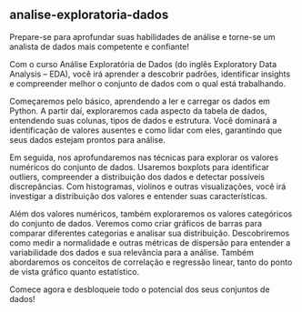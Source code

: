 ## analise-exploratoria-dados

Prepare-se para aprofundar suas habilidades de análise e torne-se um analista de dados mais competente e confiante!


Com o curso Análise Exploratória de Dados (do inglês Exploratory Data Analysis – EDA), você irá aprender a descobrir padrões, identificar insights e compreender melhor o conjunto de dados com o qual está trabalhando.


Começaremos pelo básico, aprendendo a ler e carregar os dados em Python. A partir daí, exploraremos cada aspecto da tabela de dados, entendendo suas colunas, tipos de dados e estrutura. Você dominará a identificação de valores ausentes e como lidar com eles, garantindo que seus dados estejam prontos para análise.

Em seguida, nos aprofundaremos nas técnicas para explorar os valores numéricos do conjunto de dados. Usaremos boxplots para identificar outliers, compreender a distribuição dos dados e detectar possíveis discrepâncias. Com histogramas, violinos e outras visualizações, você irá investigar a distribuição dos valores e entender suas características.

Além dos valores numéricos, também exploraremos os valores categóricos do conjunto de dados. Veremos como criar gráficos de barras para comparar diferentes categorias e analisar sua distribuição. Descobriremos como medir a normalidade e outras métricas de dispersão para entender a variabilidade dos dados e sua relevância para a análise. Também abordaremos os conceitos de correlação e regressão linear, tanto do ponto de vista gráfico quanto estatístico.

Comece agora e desbloqueie todo o potencial dos seus conjuntos de dados!
